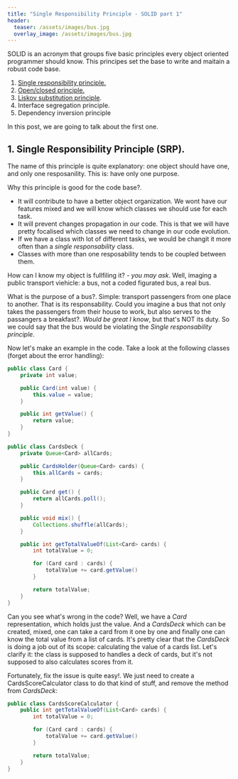 ```yaml
---
title: "Single Responsibility Principle - SOLID part 1"
header:
  teaser: /assets/images/bus.jpg
  overlay_image: /assets/images/bus.jpg
---
```


SOLID is an acronym that groups five basic principles every object oriented programmer should know. This principes set the base to write and maitain a robust code base.

1. [Single responsibility principle.](../2018-04-30-SOLID-S.md)
2. [Open/closed principle.](../2018-05-03-SOLID-O.md)
3. [Liskov substitution principle](../2018-05-04-SOLID-L.md).
4. Interface segregation principle.
5. Dependency inversion principle

In this post, we are going to talk about the first one.

## 1. Single Responsibility Principle (SRP).

The name of this principle is quite explanatory: one object should have one, and only one resposanility. This is: have only one purpose.

Why this principle is good for the code base?. 
- It will contribute to have a better object organization. We wont have our features mixed and we will know which classes we should use for each task. 
- It will prevent changes propagation in our code. This is that we will have pretty focalised which classes we need to change in our code evolution.
- If we have a class with lot of different tasks, we would be changit it more often than a _single responsability_ class.
- Classes with more than one resposability tends to be coupled between them.

How can I know my object is fullfiling it? - _you may ask_. 
Well, imaging a public transport viehicle: a bus, not a coded figurated bus, a real bus. 

What is the purpose of a bus?. Simple: transport passengers from one place to another. That is its responsability. 
Could you imagine a bus that not only takes the passengers from their house to work, but also serves to the passangers a breakfast?. _Would be great I know_, but that's NOT its duty. So we could say that the bus would be violating the _Single responsability principle_.

Now let's make an example in the code. Take a look at the following classes (forget about the error handling):

```java
public class Card {
	private int value;

	public Card(int value) {
		this.value = value;
	}

	public int getValue() {
		return value;
	}
}
```

```java
public class CardsDeck {
	private Queue<Card> allCards;

	public CardsHolder(Queue<Card> cards) {
		this.allCards = cards;
	}

	public Card get() {
		return allCards.poll();
	}

	public void mix() {
		Collections.shuffle(allCards);
	}

	public int getTotalValueOf(List<Card> cards) {
		int totalValue = 0;

		for (Card card : cards) {
			totalValue += card.getValue()
		}

		return totalValue;
	}
}
```

Can you see what's wrong in the code?
Well, we have a _Card_ representation, which holds just the value. And a _CardsDeck_ which can be created, mixed, one can take a card from it one by one and finally one can know the total value from a list of cards.
It's pretty clear that the _CardsDeck_ is doing a job out of its scope: calculating the value of a cards list. Let's clarify it: the class is supposed to handles a deck of cards, but it's not supposed to also calculates scores from it.

Fortunately, fix the issue is quite easy!. We just need to create a CardsScoreCalculator class to do that kind of stuff, and remove the method from _CardsDeck_:

```java
public class CardsScoreCalculator {
	public int getTotalValueOf(List<Card> cards) {
		int totalValue = 0;

		for (Card card : cards) {
			totalValue += card.getValue()
		}

		return totalValue;
	}
}
```
